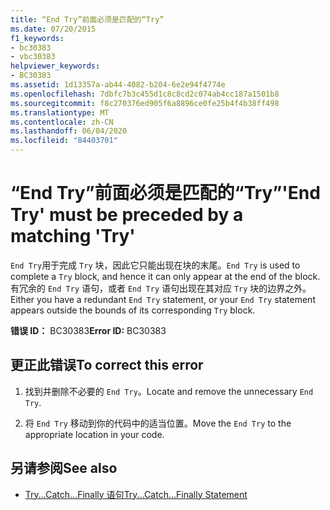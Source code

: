 ```yaml
---
title: “End Try”前面必须是匹配的“Try”
ms.date: 07/20/2015
f1_keywords:
- bc30383
- vbc30383
helpviewer_keywords:
- BC30383
ms.assetid: 1d13357a-ab44-4082-b204-6e2e94f4774e
ms.openlocfilehash: 7dbfc7b3c455d1c8c8cd2c074ab4cc187a1501b8
ms.sourcegitcommit: f8c270376ed905f6a8896ce0fe25b4f4b38ff498
ms.translationtype: MT
ms.contentlocale: zh-CN
ms.lasthandoff: 06/04/2020
ms.locfileid: "84403701"
---
```

# <a name="end-try-must-be-preceded-by-a-matching-try"></a><span data-ttu-id="d0cab-102">“End Try”前面必须是匹配的“Try”</span><span class="sxs-lookup"><span data-stu-id="d0cab-102">'End Try' must be preceded by a matching 'Try'</span></span>
<span data-ttu-id="d0cab-103">`End Try`用于完成 `Try` 块，因此它只能出现在块的末尾。</span><span class="sxs-lookup"><span data-stu-id="d0cab-103">`End Try` is used to complete a `Try` block, and hence it can only appear at the end of the block.</span></span> <span data-ttu-id="d0cab-104">有冗余的 `End Try` 语句，或者 `End Try` 语句出现在其对应 `Try` 块的边界之外。</span><span class="sxs-lookup"><span data-stu-id="d0cab-104">Either you have a redundant `End Try` statement, or your `End Try` statement appears outside the bounds of its corresponding `Try` block.</span></span>  
  
 <span data-ttu-id="d0cab-105">**错误 ID：** BC30383</span><span class="sxs-lookup"><span data-stu-id="d0cab-105">**Error ID:** BC30383</span></span>  
  
## <a name="to-correct-this-error"></a><span data-ttu-id="d0cab-106">更正此错误</span><span class="sxs-lookup"><span data-stu-id="d0cab-106">To correct this error</span></span>  
  
1. <span data-ttu-id="d0cab-107">找到并删除不必要的 `End Try`。</span><span class="sxs-lookup"><span data-stu-id="d0cab-107">Locate and remove the unnecessary `End Try`.</span></span>  
  
2. <span data-ttu-id="d0cab-108">将 `End Try` 移动到你的代码中的适当位置。</span><span class="sxs-lookup"><span data-stu-id="d0cab-108">Move the `End Try` to the appropriate location in your code.</span></span>  
  
## <a name="see-also"></a><span data-ttu-id="d0cab-109">另请参阅</span><span class="sxs-lookup"><span data-stu-id="d0cab-109">See also</span></span>

- [<span data-ttu-id="d0cab-110">Try...Catch...Finally 语句</span><span class="sxs-lookup"><span data-stu-id="d0cab-110">Try...Catch...Finally Statement</span></span>](../language-reference/statements/try-catch-finally-statement.md)
